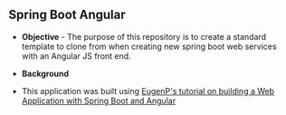 ## Spring Boot Angular
* **Objective** - The purpose of this repository is to create a standard template to clone from when creating new spring boot web services with an Angular JS front end.


* **Background**
- This application was built using [EugenP's tutorial on building a Web Application with Spring Boot and Angular](https://github.com/eugenp/tutorials/tree/master/spring-boot-modules/spring-boot-angular)
